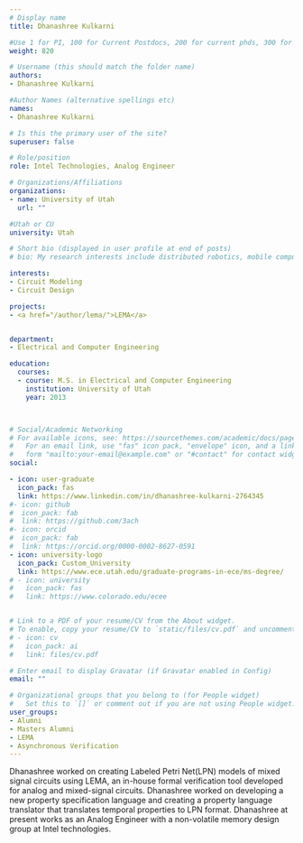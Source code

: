 ```yaml
---
# Display name
title: Dhanashree Kulkarni

#Use 1 for PI, 100 for Current Postdocs, 200 for current phds, 300 for current masters, 400 for current undergrads, 800 for alum postdocs, 810 for alum phds, 820 for alum masters, and 830 for alum undergrads
weight: 820

# Username (this should match the folder name)
authors:
- Dhanashree Kulkarni

#Author Names (alternative spellings etc)
names:
- Dhanashree Kulkarni

# Is this the primary user of the site?
superuser: false

# Role/position
role: Intel Technologies, Analog Engineer

# Organizations/Affiliations
organizations:
- name: University of Utah
  url: ""

#Utah or CU
university: Utah

# Short bio (displayed in user profile at end of posts)
# bio: My research interests include distributed robotics, mobile computing and programmable matter.

interests:
- Circuit Modeling
- Circuit Design

projects:
- <a href="/author/lema/">LEMA</a>


department:
- Electrical and Computer Engineering

education:
  courses:
  - course: M.S. in Electrical and Computer Engineering
    institution: University of Utah
    year: 2013



# Social/Academic Networking
# For available icons, see: https://sourcethemes.com/academic/docs/page-builder/#icons
#   For an email link, use "fas" icon pack, "envelope" icon, and a link in the
#   form "mailto:your-email@example.com" or "#contact" for contact widget.
social:

- icon: user-graduate
  icon_pack: fas
  link: https://www.linkedin.com/in/dhanashree-kulkarni-2764345
#- icon: github
#  icon_pack: fab
#  link: https://github.com/3ach
#- icon: orcid
#  icon_pack: fab
#  link: https://orcid.org/0000-0002-8627-0591
- icon: university-logo
  icon_pack: Custom_University
  link: https://www.ece.utah.edu/graduate-programs-in-ece/ms-degree/
# - icon: university
#   icon_pack: fas
#   link: https://www.colorado.edu/ecee


# Link to a PDF of your resume/CV from the About widget.
# To enable, copy your resume/CV to `static/files/cv.pdf` and uncomment the lines below.
# - icon: cv
#   icon_pack: ai
#   link: files/cv.pdf

# Enter email to display Gravatar (if Gravatar enabled in Config)
email: ""

# Organizational groups that you belong to (for People widget)
#   Set this to `[]` or comment out if you are not using People widget.
user_groups:
- Alumni
- Masters Alumni
- LEMA
- Asynchronous Verification
---
```


Dhanashree worked on  creating Labeled Petri Net(LPN) models of mixed signal circuits using LEMA, an in-house formal verification tool developed for analog and mixed-signal circuits. Dhanashree worked on developing a new property specification language and creating a property language translator that translates temporal properties to LPN format. Dhanashree at present works  as an Analog Engineer with a non-volatile memory design group at Intel technologies.